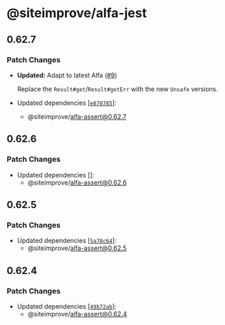 # @siteimprove/alfa-jest

## 0.62.7

### Patch Changes

- **Updated:** Adapt to latest Alfa ([#9](https://github.com/Siteimprove/alfa-integrations/pull/9))

  Replace the `Result#get`/`Result#getErr` with the new `Unsafe` versions.

- Updated dependencies [[`e870785`](https://github.com/Siteimprove/alfa-integrations/commit/e8707850938daf133bfbc4808156babc1f99cb0d)]:
  - @siteimprove/alfa-assert@0.62.7

## 0.62.6

### Patch Changes

- Updated dependencies []:
  - @siteimprove/alfa-assert@0.62.6

## 0.62.5

### Patch Changes

- Updated dependencies [[`5a78c64`](https://github.com/Siteimprove/alfa-integrations/commit/5a78c64fb319946d82040fc4ca8858e409589e7d)]:
  - @siteimprove/alfa-assert@0.62.5

## 0.62.4

### Patch Changes

- Updated dependencies [[`49b72ab`](https://github.com/Siteimprove/alfa-integrations/commit/49b72abeb00d2b64e88a3f08a96ff254636efaf6)]:
  - @siteimprove/alfa-assert@0.62.4
